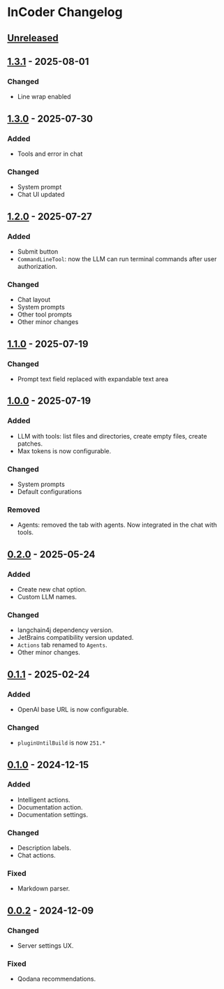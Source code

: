 <!-- Keep a Changelog guide -> https://keepachangelog.com -->

# InCoder Changelog

## [Unreleased]

## [1.3.1] - 2025-08-01

### Changed

- Line wrap enabled

## [1.3.0] - 2025-07-30

### Added

- Tools and error in chat

### Changed

- System prompt
- Chat UI updated

## [1.2.0] - 2025-07-27

### Added

- Submit button
- `CommandLineTool`: now the LLM can run terminal commands after user authorization.

### Changed

- Chat layout
- System prompts
- Other tool prompts
- Other minor changes

## [1.1.0] - 2025-07-19

### Changed

- Prompt text field replaced with expandable text area

## [1.0.0] - 2025-07-19

### Added

- LLM with tools: list files and directories, create empty files, create patches.
- Max tokens is now configurable.

### Changed

- System prompts
- Default configurations

### Removed

- Agents: removed the tab with agents. Now integrated in the chat with tools.

## [0.2.0] - 2025-05-24

### Added

- Create new chat option.
- Custom LLM names.

### Changed

- langchain4j dependency version.
- JetBrains compatibility version updated.
- `Actions` tab renamed to `Agents`.
- Other minor changes.

## [0.1.1] - 2025-02-24

### Added

- OpenAI base URL is now configurable.

### Changed

- `pluginUntilBuild` is now `251.*`

## [0.1.0] - 2024-12-15

### Added

- Intelligent actions.
- Documentation action.
- Documentation settings.

### Changed

- Description labels.
- Chat actions.

### Fixed

- Markdown parser.

## [0.0.2] - 2024-12-09

### Changed

- Server settings UX.

### Fixed

- Qodana recommendations.

[Unreleased]: https://github.com/damiano1996/incoder-plugin/compare/v1.3.1...HEAD
[1.3.1]: https://github.com/damiano1996/incoder-plugin/compare/v1.3.0...v1.3.1
[1.3.0]: https://github.com/damiano1996/incoder-plugin/compare/v1.2.0...v1.3.0
[1.2.0]: https://github.com/damiano1996/incoder-plugin/compare/v1.1.0...v1.2.0
[1.1.0]: https://github.com/damiano1996/incoder-plugin/compare/v1.0.0...v1.1.0
[1.0.0]: https://github.com/damiano1996/incoder-plugin/compare/v0.2.0...v1.0.0
[0.2.0]: https://github.com/damiano1996/incoder-plugin/compare/v0.1.1...v0.2.0
[0.1.1]: https://github.com/damiano1996/incoder-plugin/compare/v0.1.0...v0.1.1
[0.1.0]: https://github.com/damiano1996/incoder-plugin/compare/v0.0.2...v0.1.0
[0.0.2]: https://github.com/damiano1996/incoder-plugin/commits/v0.0.2
